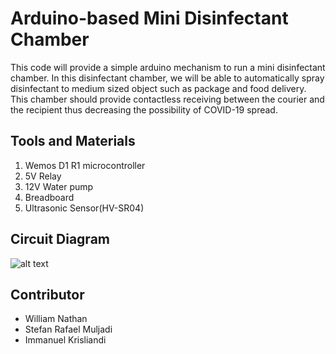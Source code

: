 # Arduino-based Mini Disinfectant Chamber
This code will provide a simple arduino mechanism to run a mini disinfectant chamber. In this disinfectant chamber, we will be able to automatically spray disinfectant to medium sized object such as package and food delivery. This chamber should provide contactless receiving between the courier and the recipient thus decreasing the possibility of COVID-19 spread. 

## Tools and Materials
1. Wemos D1 R1 microcontroller
2. 5V Relay
3. 12V Water pump
4. Breadboard
5. Ultrasonic Sensor(HV-SR04)

## Circuit Diagram
![alt text](https://i.imgur.com/NIf5nXh.png)

## Contributor
- William Nathan
- Stefan Rafael Muljadi
- Immanuel Krisliandi
